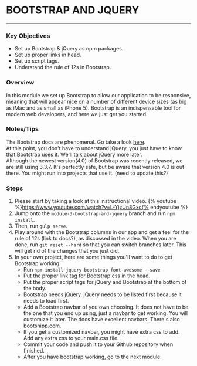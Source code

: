 # BOOTSTRAP AND JQUERY
---

### Key Objectives
* Set up Bootstrap & jQuery as npm packages.
* Set up proper links in head.
* Set up script tags.
* Understand the rule of 12s in Bootstrap.

### Overview
In this module we set up Bootstrap to allow our application to be responsive, meaning that will appear nice on a number of different device sizes (as big as iMac and as small as iPhone 5). Bootstrap is an indispensable tool for modern web developers, and here we just get you started.

### Notes/Tips
The Bootstrap docs are phenomenal. Go take a look [here](https://getbootstrap.com/docs/3.3/).
<br>
At this point, you don't have to understand jQuery, you just have to know that Bootstrap uses it. We'll talk about jQuery more later.
<br>
Although the newest version(4.0) of Bootstrap was recently released, we are still using 3.3.7. It's perfectly safe, but be aware that version 4.0 is out there. You might run into projects that use it. (need to update this?)

### Steps
1. Please start by taking a look at this instructional video. {% youtube %}https://www.youtube.com/watch?v=L-YjzUn8Gxc{% endyoutube %}
2. Jump onto the `module-3-bootstrap-and-jquery` branch and run `npm install`.
3. Then, run `gulp serve`.
4. Play around with the Bootstrap columns in our app and get a feel for the rule of 12s (link to docs?), as discussed in the video. When you are done, run `git reset --hard` so that you can switch branches later. This will get rid of the changes that you just did.
5. In your own project, here are some things you'll want to do to get Bootstrap working:
    * Run `npm install jquery bootstrap font-awesome --save`
    * Put the proper link tag for Bootstrap.css in the head.
    * Put the proper script tags for jQuery and Bootstrap at the bottom of the body.
    * Bootstrap needs jQuery. jQuery needs to be listed first because it needs to load first.
    * Add a Bootstrap navbar of you own choosing. It does not have to be the one that you end up using, just a navbar to get working. You will customize it later. The docs have excellent navbars. There's also [bootsnipp.com](https://bootsnipp.com/search?q=navbar).
    * If you get a customized navbar, you might have extra css to add. Add any extra css to your main.css file.
    * Commit your code and push it to your Github repository when finished.
    * After you have bootstrap working, go to the next module.
